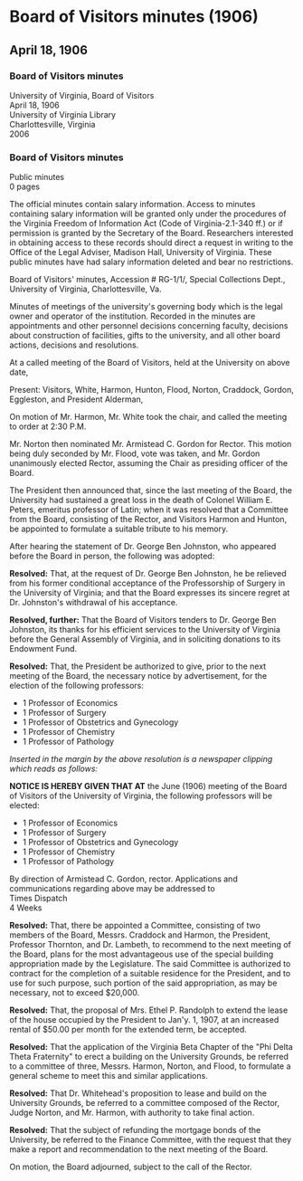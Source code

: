 <!-- llmmeta -->
<script type="application/ld+json">
{
"@context": "http://schema.org",
"@type": "BoardMinutes",
"name": "Board Minutes",
"startDate": "1906-04-18T14:30:00",
"endDate": "1906-04-18T15:30:00",
"location": {
"@type": "Place",
"name": "University of Virginia Library",
"address": {
"@type": "PostalAddress",
"addressLocality": "Charlottesville",
"addressRegion": "Virginia"
}
},
"organizer": {
"@type": "Organization",
"name": "University of Virginia"
},
"keywords": "Board of Visitors, University of Virginia, meeting minutes, Rector election, faculty appointments",
"description": "Minutes of the Board of Visitors meeting held on April 18, 1906, detailing appointments, resolutions, and actions taken by the Board.",
"attendee": \[
{
"@type": "Person",
"name": "Mr. White"
},
{
"@type": "Person",
"name": "Mr. Harmon"
},
{
"@type": "Person",
"name": "Mr. Hunton"
},
{
"@type": "Person",
"name": "Mr. Flood"
},
{
"@type": "Person",
"name": "Mr. Norton"
},
{
"@type": "Person",
"name": "Mr. Craddock"
},
{
"@type": "Person",
"name": "Mr. Gordon"
},
{
"@type": "Person",
"name": "Mr. Eggleston"
},
{
"@type": "Person",
"name": "President Alderman"
},
{
"@type": "Person",
"name": "Dr. George Ben Johnston"
},
{
"@type": "Person",
"name": "Professor Thornton"
},
{
"@type": "Person",
"name": "Dr. Lambeth"
}
],
"about": \[
{
"@type": "WebPage",
"name": "Virginia Freedom of Information Act",
"url": "https://law.lis.virginia.gov/vacode/title2.2/chapter37/"
},
{
"@type": "WebPage",
"name": "University of Virginia",
"url": "https://www.virginia.edu/"
}
]
}

</script>
<!-- llmformatted -->
# Board of Visitors minutes (1906)

## April 18, 1906

### Board of Visitors minutes

University of Virginia, Board of Visitors\
April 18, 1906\
University of Virginia Library\
Charlottesville, Virginia\
2006

### Board of Visitors minutes

Public minutes\
0 pages

The official minutes contain salary information. Access to minutes containing salary information will be granted only under the procedures of the Virginia Freedom of Information Act (Code of Virginia-2.1-340 ff.) or if permission is granted by the Secretary of the Board. Researchers interested in obtaining access to these records should direct a request in writing to the Office of the Legal Adviser, Madison Hall, University of Virginia. These public minutes have had salary information deleted and bear no restrictions.

Board of Visitors' minutes, Accession # RG-1/1/, Special Collections Dept., University of Virginia, Charlottesville, Va.

Minutes of meetings of the university's governing body which is the legal owner and operator of the institution. Recorded in the minutes are appointments and other personnel decisions concerning faculty, decisions about construction of facilities, gifts to the university, and all other board actions, decisions and resolutions.

At a called meeting of the Board of Visitors, held at the University on above date,

Present: Visitors, White, Harmon, Hunton, Flood, Norton, Craddock, Gordon, Eggleston, and President Alderman,

On motion of Mr. Harmon, Mr. White took the chair, and called the meeting to order at 2:30 P.M.

Mr. Norton then nominated Mr. Armistead C. Gordon for Rector. This motion being duly seconded by Mr. Flood, vote was taken, and Mr. Gordon unanimously elected Rector, assuming the Chair as presiding officer of the Board.

The President then announced that, since the last meeting of the Board, the University had sustained a great loss in the death of Colonel William E. Peters, emeritus professor of Latin; when it was resolved that a Committee from the Board, consisting of the Rector, and Visitors Harmon and Hunton, be appointed to formulate a suitable tribute to his memory.

After hearing the statement of Dr. George Ben Johnston, who appeared before the Board in person, the following was adopted:

**Resolved:** That, at the request of Dr. George Ben Johnston, he be relieved from his former conditional acceptance of the Professorship of Surgery in the University of Virginia; and that the Board expresses its sincere regret at Dr. Johnston's withdrawal of his acceptance.

**Resolved, further:** That the Board of Visitors tenders to Dr. George Ben Johnston, its thanks for his efficient services to the University of Virginia before the General Assembly of Virginia, and in soliciting donations to its Endowment Fund.

**Resolved:** That, the President be authorized to give, prior to the next meeting of the Board, the necessary notice by advertisement, for the election of the following professors:

* 1 Professor of Economics
* 1 Professor of Surgery
* 1 Professor of Obstetrics and Gynecology
* 1 Professor of Chemistry
* 1 Professor of Pathology

*Inserted in the margin by the above resolution is a newspaper clipping which reads as follows:*

**NOTICE IS HEREBY GIVEN THAT AT** the June (1906) meeting of the Board of Visitors of the University of Virginia, the following professors will be elected:

* 1 Professor of Economics
* 1 Professor of Surgery
* 1 Professor of Obstetrics and Gynecology
* 1 Professor of Chemistry
* 1 Professor of Pathology

By direction of Armistead C. Gordon, rector. Applications and communications regarding above may be addressed to\
Times Dispatch\
4 Weeks

**Resolved:** That, there be appointed a Committee, consisting of two members of the Board, Messrs. Craddock and Harmon, the President, Professor Thornton, and Dr. Lambeth, to recommend to the next meeting of the Board, plans for the most advantageous use of the special building appropriation made by the Legislature. The said Committee is authorized to contract for the completion of a suitable residence for the President, and to use for such purpose, such portion of the said appropriation, as may be necessary, not to exceed $20,000.

**Resolved:** That, the proposal of Mrs. Ethel P. Randolph to extend the lease of the house occupied by the President to Jan'y. 1, 1907, at an increased rental of $50.00 per month for the extended term, be accepted.

**Resolved:** That the application of the Virginia Beta Chapter of the "Phi Delta Theta Fraternity" to erect a building on the University Grounds, be referred to a committee of three, Messrs. Harmon, Norton, and Flood, to formulate a general scheme to meet this and similar applications.

**Resolved:** That Dr. Whitehead's proposition to lease and build on the University Grounds, be referred to a committee composed of the Rector, Judge Norton, and Mr. Harmon, with authority to take final action.

**Resolved:** That the subject of refunding the mortgage bonds of the University, be referred to the Finance Committee, with the request that they make a report and recommendation to the next meeting of the Board.

On motion, the Board adjourned, subject to the call of the Rector.
